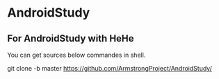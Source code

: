# AndroidStudy
## For AndroidStudy with HeHe
You can get sources below commandes in shell.

git clone -b master https://github.com/ArmstrongProject/AndroidStudy/
